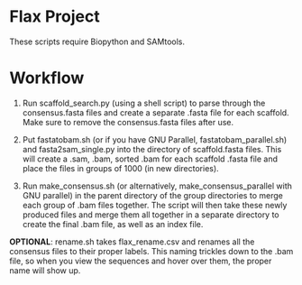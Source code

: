 # Flax Project

These scripts require Biopython and SAMtools.

**Workflow**
=
1. Run scaffold_search.py (using a shell script) to parse through the consensus.fasta files and create a separate .fasta file for each scaffold. Make sure to remove the consensus.fasta files after use.

2. Put fastatobam.sh (or if you have GNU Parallel, fastatobam_parallel.sh) and fasta2sam_single.py into the directory of scaffold.fasta files. This will create a .sam, .bam, sorted .bam for each scaffold .fasta file and place the files in groups of 1000 (in new directories). 

3. Run make_consensus.sh (or alternatively, make_consensus_parallel with GNU parallel) in the parent directory of the group directories to merge each group of .bam files together. The script will then take these newly produced files and merge them all together in a separate directory to create the final .bam file, as well as an index file. 

**OPTIONAL**: rename.sh takes flax_rename.csv and renames all the consensus files to their proper labels. This naming trickles down to the .bam file, so when you view the sequences and hover over them, the proper name will show up.
